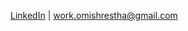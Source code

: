 <!-- www.linkedin.com/in/omishrestha | work.omishrestha@gmail.com -->

[LinkedIn](https://www.linkedin.com/in/omishrestha) | work.omishrestha@gmail.com
